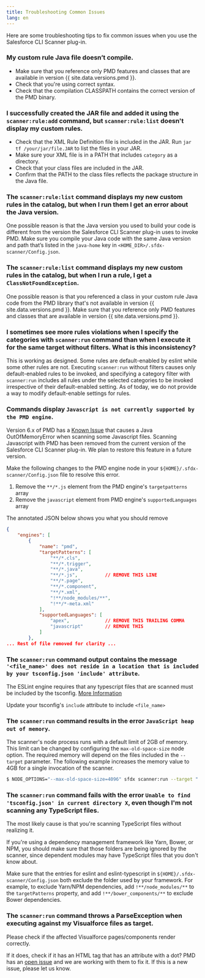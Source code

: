 ```yaml
---
title: Troubleshooting Common Issues
lang: en
---
```


Here are some troubleshooting tips to fix common issues when you use the Salesforce CLI Scanner plug-in.


### My custom rule Java file doesn’t compile.
* Make sure that you reference only PMD features and classes that are available in version {{ site.data.versions.pmd }}.
* Check that you're using correct syntax. 
* Check that the compilation CLASSPATH contains the correct version of the PMD binary.


### I successfully created the JAR file and added it using the `scanner:rule:add` command, but `scanner:rule:list` doesn't display my custom rules.

* Check that the XML Rule Definition file is included in the JAR. Run `jar tf /your/jar/file.JAR` to list the files in your JAR. 
* Make sure your XML file is in a PATH that includes `category` as a directory. 
* Check that your class files are included in the JAR. 
* Confirm that the PATH to the class files reflects the package structure in the Java file.


### The `scanner:rule:list` command displays my new custom rules in the catalog, but when I run them I get an error about the Java version.

One possible reason is that the Java version you used to build your code is different from the version the Salesforce CLI Scanner plug-in uses to invoke PMD. Make sure you compile your Java code with the same Java version and path that’s listed in the `java-home` key in `<HOME_DIR>/.sfdx-scanner/Config.json`.


### The `scanner:rule:list` command displays my new custom rules in the catalog, but when I run a rule, I get a `ClassNotFoundException`.

One possible reason is that you referenced a class in your custom rule Java code from the PMD library that's not available in version {{ site.data.versions.pmd }}. Make sure that you reference only PMD features and classes that are available in version {{ site.data.versions.pmd }}.


### I sometimes see more rules violations when I specify the categories with `scanner:run` command than when I execute it for the same target without filters. What is this inconsistency?

This is working as designed. Some rules are default-enabled by eslint while some other rules are not. Executing `scanner:run` without filters causes only default-enabled rules to be invoked, and specifying a category filter with `scanner:run` includes all rules under the selected categories to be invoked irrespective of their default-enabled setting. As of today, we do not provide a way to modify default-enable settings for rules.


### Commands display `Javascript is not currently supported by the PMD engine`.

Version 6.x of PMD has a [Known Issue](https://github.com/pmd/pmd/issues/2081) that causes a Java OutOfMemoryError when scanning some Javascript files. Scanning Javascript with PMD has been removed from the current version of the Salesforce CLI Scanner plug-in. We plan to restore this feature in a future version.

Make the following changes to the PMD engine node in your `${HOME}/.sfdx-scanner/Config.json` file to resolve this error.

1. Remove the `**/*.js` element from the PMD engine's `targetpatterns` array
2. Remove the `javascript` element from PMD engine's `supportedLanguages` array

The annotated JSON below shows you what you should remove
```json
{
    "engines": [
        {
            "name": "pmd",
            "targetPatterns": [
                "**/*.cls",
                "**/*.trigger",
                "**/*.java",
                "**/*.js",          // REMOVE THIS LINE
                "**/*.page",
                "**/*.component",
                "**/*.xml",
                "!**/node_modules/**",
                "!**/*-meta.xml"
            ],
            "supportedLanguages": [
                "apex",             // REMOVE THIS TRAILING COMMA
                "javascript"        // REMOVE THIS
            ]
        },
... Rest of file removed for clarity ...
```

### The `scanner:run` command output contains the message `'<file_name>' does not reside in a location that is included by your tsconfig.json 'include' attribute`.

The ESLint engine requires that any typescript files that are scanned must be included by the tsconfig. [More Information](https://github.com/typescript-eslint/typescript-eslint/releases/tag/v2.0.0)

Update your tsconfig's `include` attribute to include `<file_name>`

### The `scanner:run` command results in the error `JavaScript heap out of memory`.

The scanner's node process runs with a default limit of 2GB of memory. This limit can be changed by configuring the `max-old-space-size` node option. The required memory will depend on the files included in the `--target` parameter. The following example increases the memory value to 4GB for a single invocation of the scanner.

```bash
$ NODE_OPTIONS="--max-old-space-size=4096" sfdx scanner:run --target "./**/*.ts"
```

### The `scanner:run` command fails with the error `Unable to find 'tsconfig.json' in current directory X`, even though I'm not scanning any TypeScript files.

The most likely cause is that you're scanning TypeScript files without realizing it.

If you're using a dependency management framework like Yarn, Bower, or NPM, you should make sure that those folders are
being ignored by the scanner, since dependent modules may have TypeScript files that you don't know about.

Make sure that the entries for eslint and eslint-typescript in `${HOME}/.sfdx-scanner/Config.json` both exclude the folder
used by your framework. For example, to exclude Yarn/NPM dependencies, add `!**/node_modules/**` to the `targetPatterns`
property, and add `!**/bower_components/**` to exclude Bower dependencies.

### The `scanner:run` command throws a ParseException when executing against my Visualforce files as target.

Please check if the affected Visualforce pages/components render correctly.

If it does, check if it has an HTML tag that has an attribute with a dot? PMD has an [open issue](https://github.com/pmd/pmd/issues/2765) and we are working with them to fix it.
If this is a new issue, please let us know.
